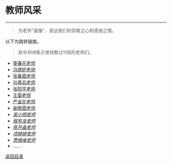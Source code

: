 # 教师风采

***
> 为老师"画像"，表达我们的崇敬之心和感谢之情。

以下为跳转链接。

> 其中*斜体*表示曾经教过11班的老师们。

- [童春花老师](/童春花)
- [冯德好老师](/冯德好)
- [张春霞老师](/张春霞)
- [孙基兵老师](/孙基兵)
- [张阳平老师](/张阳平)
- [王菊老师](/王菊)
- [严金花老师](/严金花)
- [谢荣霞老师](/谢荣霞)
- [*吴小明老师*](/吴小明)
- [*程年龙老师*](/程年龙)
- [*陈开晶老师*](/陈开晶)
- [*项婷婷老师*](/项婷婷)
- [*贾维维老师*](/贾维维)
- ……

[返回目录](/index)
